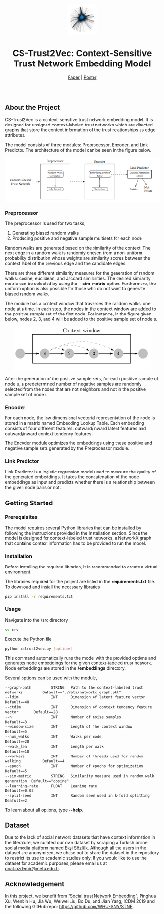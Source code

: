 <p align="center">
  <img src="./img/eksi_sozluk_network.png" title="Eksi Sozluk Network" width=20% height=20%>
</p>

<div align="center">
  <h1>CS-Trust2Vec: Context-Sensitive Trust Network Embedding Model</h1> 
</div>

<p align="center">
  <a href="https://github.com/oonat/CS-Trust2Vec/blob/main/cstrust2vec.pdf">Paper</a> | 
  <a href="https://github.com/oonat/CS-Trust2Vec/blob/main/poster.pdf">Poster</a> 
</p>

<br />
<br />

## About the Project
CS-Trust2Vec is a context-sensitive trust network embedding model. It is designed for unsigned context-labeled trust networks which are directed graphs that store the context information of the trust relationships as edge attributes.

The model consists of three modules: Preprocessor, Encoder, and Link Predictor. The architecture of the model can be seen in the figure below.

<p align="center">
  <img src="./img/architecture.png" title="Model Architecture">
</p>

### Preprocessor
The preprocessor is used for two tasks,
1. Generating biased random walks 
2. Producing positive and negative sample multisets for each node

Random walks are generated based on the similarity of the context. The next edge in a random walk is randomly chosen from a non-uniform probability distribution whose weights are similarity scores between the context label of the previous edge and the candidate edges.

There are three different similarity measures for the generation of random walks: cosine, euclidean, and Jaccard similarities. The desired similarity metric can be selected by using the **--sim-metric** option. Furthermore, the uniform option is also possible for those who do not want to generate biased random walks.

The module has a context window that traverses the random walks, one node at a time. In each step, the nodes in the context window are added to the positive sample set of the first node. For instance, In the figure given below, nodes 2, 3, and 4 will be added to the positive sample set of node s.

<p align="center">
  <img src="./img/walk.png" title="Positive Sampling">
</p>

After the generation of the positive sample sets, for each positive sample of node u, a predetermined number of negative samples are randomly selected from the nodes that are not neighbors and not in the positive sample set of node u.

### Encoder
For each node, the low dimensional vectorial representation of the node is stored in a matrix named Embedding Lookup Table. Each embedding consists of four different features: outward/inward latent features and outward/inward context tendency features.

The Encoder module optimizes the embeddings using these positive and negative sample sets generated by the Preprocessor module.


### Link Predictor
Link Predictor is a logistic regression model used to measure the quality of the generated embeddings. It takes the concatenation of the node embeddings as input and predicts whether there is a relationship between the given node pairs or not.


## Getting Started

### Prerequisites

The model requires several Python libraries that can be installed by following the instructions provided in the Installation section. Since the model is designed for context-labeled trust networks, a NetworkX graph that contains context information has to be provided to run the model.

### Installation

Before installing the required libraries, It is recommended to create a virtual environment.

The libraries required for the project are listed in the **requirements.txt** file. To download and install the necessary libraries
```sh
pip install -r requirements.txt
```


### Usage

Navigate into the /src directory
```sh
cd src
```

Execute the Python file
```sh
python cstrust2vec.py [options]
```

This command automatically runs the model with the provided options and generates node embeddings for the given context-labeled trust network. Node embeddings are stored in the **/embeddings** directory.

Several options can be used with the module,

```
--graph-path         STRING   Path to the context-labeled trust networks         Default=="./data/networkx_graph.pkl"
--ldim               INT      Dimension of latent feature vector                 Default==48
--ctdim              INT      Dimension of context tendency feature vector       Default==28
--n                  INT      Number of noise samples                            Default==3
--window-size        INT      Length of the context window                       Default==5
--num_walks          INT      Walks per node                                     Default==20
--walk_len           INT      Length per walk                                    Default==10
--workers            INT      Number of threads used for random walking          Default==4
--epoch              INT      Number of epochs for optimization                  Default==5
--sim-metric         STRING   Similarity measure used in random walk generation  Default=="cosine"
--learning-rate      FLOAT    Leaning rate                                       Default==0.02
--split-seed         INT      Random seed used in k-fold splitting               Deafult==2
```

To learn about all options, type **--help**.

## Dataset
Due to the lack of social network datasets that have context information in the literature, we curated our own dataset by scraping a Turkish online social media platform named [Ekşi Sözlük](https://eksisozluk.com/). Although all the users in the dataset are anonymized, we chose not to share the dataset in the repository to restrict its use to academic studies only. If you would like to use the dataset for academic purposes, please email us at onat.ozdemir@metu.edu.tr.

## Acknowledgement
In this project, we benefit from "[Social trust Network Embedding](https://ieeexplore.ieee.org/document/8970926)", Pinghua Xu, Wenbin Hu, Jia Wu, Weiwei Liu, Bo Du, and Jian Yang, ICDM 2019 and the following GitHub repo: https://github.com/WHU-SNA/STNE.
